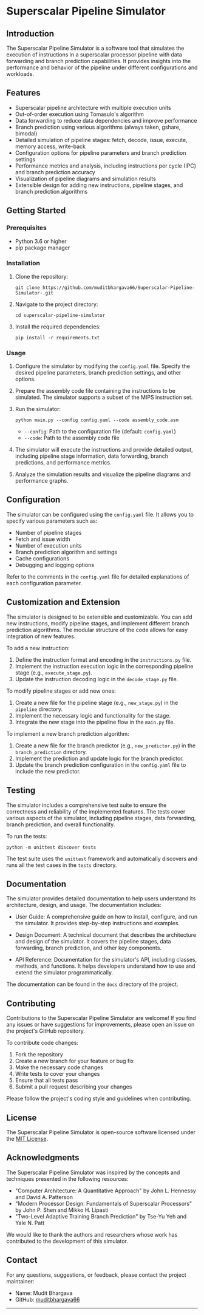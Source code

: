 # Superscalar Pipeline Simulator

## Introduction
The Superscalar Pipeline Simulator is a software tool that simulates the execution of instructions in a superscalar processor pipeline with data forwarding and branch prediction capabilities. It provides insights into the performance and behavior of the pipeline under different configurations and workloads.

## Features
- Superscalar pipeline architecture with multiple execution units
- Out-of-order execution using Tomasulo's algorithm
- Data forwarding to reduce data dependencies and improve performance
- Branch prediction using various algorithms (always taken, gshare, bimodal)
- Detailed simulation of pipeline stages: fetch, decode, issue, execute, memory access, write-back
- Configuration options for pipeline parameters and branch prediction settings
- Performance metrics and analysis, including instructions per cycle (IPC) and branch prediction accuracy
- Visualization of pipeline diagrams and simulation results
- Extensible design for adding new instructions, pipeline stages, and branch prediction algorithms

## Getting Started

### Prerequisites
- Python 3.6 or higher
- pip package manager

### Installation
1. Clone the repository:
   ```
   git clone https://github.com/muditbhargava66/Superscalar-Pipeline-Simulator-.git
   ```

2. Navigate to the project directory:
   ```
   cd superscalar-pipeline-simulator
   ```

3. Install the required dependencies:
   ```
   pip install -r requirements.txt
   ```

### Usage
1. Configure the simulator by modifying the `config.yaml` file. Specify the desired pipeline parameters, branch prediction settings, and other options.

2. Prepare the assembly code file containing the instructions to be simulated. The simulator supports a subset of the MIPS instruction set.

3. Run the simulator:
   ```
   python main.py --config config.yaml --code assembly_code.asm
   ```

   - `--config`: Path to the configuration file (default: `config.yaml`)
   - `--code`: Path to the assembly code file

4. The simulator will execute the instructions and provide detailed output, including pipeline stage information, data forwarding, branch predictions, and performance metrics.

5. Analyze the simulation results and visualize the pipeline diagrams and performance graphs.

## Configuration
The simulator can be configured using the `config.yaml` file. It allows you to specify various parameters such as:
- Number of pipeline stages
- Fetch and issue width
- Number of execution units
- Branch prediction algorithm and settings
- Cache configurations
- Debugging and logging options

Refer to the comments in the `config.yaml` file for detailed explanations of each configuration parameter.

## Customization and Extension
The simulator is designed to be extensible and customizable. You can add new instructions, modify pipeline stages, and implement different branch prediction algorithms. The modular structure of the code allows for easy integration of new features.

To add a new instruction:
1. Define the instruction format and encoding in the `instructions.py` file.
2. Implement the instruction execution logic in the corresponding pipeline stage (e.g., `execute_stage.py`).
3. Update the instruction decoding logic in the `decode_stage.py` file.

To modify pipeline stages or add new ones:
1. Create a new file for the pipeline stage (e.g., `new_stage.py`) in the `pipeline` directory.
2. Implement the necessary logic and functionality for the stage.
3. Integrate the new stage into the pipeline flow in the `main.py` file.

To implement a new branch prediction algorithm:
1. Create a new file for the branch predictor (e.g., `new_predictor.py`) in the `branch_prediction` directory.
2. Implement the prediction and update logic for the branch predictor.
3. Update the branch prediction configuration in the `config.yaml` file to include the new predictor.

## Testing
The simulator includes a comprehensive test suite to ensure the correctness and reliability of the implemented features. The tests cover various aspects of the simulator, including pipeline stages, data forwarding, branch prediction, and overall functionality.

To run the tests:
```
python -m unittest discover tests
```

The test suite uses the `unittest` framework and automatically discovers and runs all the test cases in the `tests` directory.

## Documentation
The simulator provides detailed documentation to help users understand its architecture, design, and usage. The documentation includes:

- User Guide: A comprehensive guide on how to install, configure, and run the simulator. It provides step-by-step instructions and examples.

- Design Document: A technical document that describes the architecture and design of the simulator. It covers the pipeline stages, data forwarding, branch prediction, and other key components.

- API Reference: Documentation for the simulator's API, including classes, methods, and functions. It helps developers understand how to use and extend the simulator programmatically.

The documentation can be found in the `docs` directory of the project.

## Contributing
Contributions to the Superscalar Pipeline Simulator are welcome! If you find any issues or have suggestions for improvements, please open an issue on the project's GitHub repository.

To contribute code changes:
1. Fork the repository
2. Create a new branch for your feature or bug fix
3. Make the necessary code changes
4. Write tests to cover your changes
5. Ensure that all tests pass
6. Submit a pull request describing your changes

Please follow the project's coding style and guidelines when contributing.

## License
The Superscalar Pipeline Simulator is open-source software licensed under the [MIT License](LICENSE).

## Acknowledgments
The Superscalar Pipeline Simulator was inspired by the concepts and techniques presented in the following resources:
- "Computer Architecture: A Quantitative Approach" by John L. Hennessy and David A. Patterson
- "Modern Processor Design: Fundamentals of Superscalar Processors" by John P. Shen and Mikko H. Lipasti
- "Two-Level Adaptive Training Branch Prediction" by Tse-Yu Yeh and Yale N. Patt

We would like to thank the authors and researchers whose work has contributed to the development of this simulator.

## Contact
For any questions, suggestions, or feedback, please contact the project maintainer:
- Name: Mudit Bhargava
- GitHub: [muditbhargava66](https://github.com/muditbhargava66)

---
